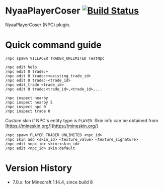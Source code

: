# NyaaPlayerCoser [![Build Status](https://ci.nyaacat.com/job/NyaaPlayerCoser/badge/icon)](https://ci.nyaacat.com/job/NyaaPlayerCoser/)

NyaaPlayerCoser (NPC) plugin.

# Quick command guide

    /npc spawn VILLAGER TRADER_UNLIMITED TestNpc
    
    /npc edit help
    /npc edit 0 trade:+
    /npc edit 0 trade:+<existing_trade_id>
    /npc edit 0 trade:-<trade_id>
    /npc edit_trade <trade_id>
    /npc edit 0 trade:<trade_id>,<trade_id>,...
    
    /npc inspect nearby
    /npc inspect nearby 5
    /npc inspect npc 0
    /npc inspect trade 0
    
Custom skin if NPC's entity type is `PLAYER`. Skin info can be obtained from [https://mineskin.org/](https://mineskin.org/)

    /npc spawn PLAYER TRADER_UNLIMITED <npc_id>
    /npc skin add <skin_id> <texture_value> <texture_signature>
    /npc edit <npc_id> skin:<skin_id>
    /npc edit <npc_id> skin:default

# Version History
- 7.0.x: for Minecraft 1.14.4, since build 8